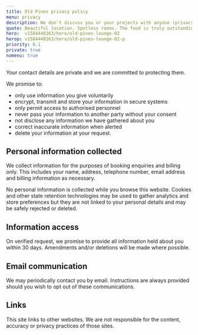 ```yaml
---
title: Old Pines privacy policy
menu: privacy
description: We don't discuss you or your projects with anyone (privacy policy and GDPR).
quote: Beautiful location. Spotless rooms. The food is truly outstanding.
hero:  v1584448163/hero/old-pines-lounge-02
herop: v1584448163/hero/old-pines-lounge-02-p
priority: 0.1
private: true
nomenu: true
---
```


Your contact details are private and we are committed to protecting them.

We promise to:

* only use information you give voluntarily
* encrypt, transmit and store your information in secure systems
* only permit access to authorised personnel
* never pass your information to another party without your consent
* not disclose any information we have gathered about you
* correct inaccurate information when alerted
* delete your information at your request.


## Personal information collected

We collect information for the purposes of booking enquiries and billing only. This includes your name, address, telephone number, email address and billing information as necessary.

No personal information is collected while you browse this website. Cookies and other state retention technologies may be used to gather analytics and store preferences but they are not linked to your personal details and may be safely rejected or deleted.


## Information access

On verified request, we promise to provide all information held about you within 30 days. Amendments and/or deletions will be made where possible.


## Email communication

We may periodically contact you by email. Instructions are always provided should you wish to opt out of these communications.


## Links

This site links to other websites. We are not responsible for the content, accuracy or privacy practices of those sites.
